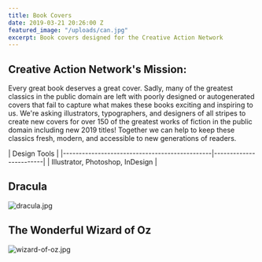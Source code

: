 ```yaml
---
title: Book Covers
date: 2019-03-21 20:26:00 Z
featured_image: "/uploads/can.jpg"
excerpt: Book covers designed for the Creative Action Network
---
```


## Creative Action Network's Mission:

Every great book deserves a great cover. Sadly, many of the greatest classics in the public domain are left with poorly designed or autogenerated covers that fail to capture what makes these books exciting and inspiring to us. We're asking illustrators, typographers, and designers of all stripes to create new covers for over 150 of the greatest works of fiction in the public domain including new 2019 titles! Together we can help to keep these classics fresh, modern, and accessible to new generations of readers.

| Design Tools           |
|-----------------------------------------------|------------------------|
| Illustrator, Photoshop, InDesign       |

## Dracula

![dracula.jpg](/uploads/dracula.jpg)

## The Wonderful Wizard of Oz

![wizard-of-oz.jpg](/uploads/wizard-of-oz.jpg)